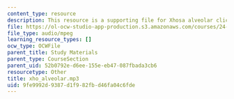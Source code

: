 ```yaml
---
content_type: resource
description: This resource is a supporting file for Xhosa alveolar click.
file: https://ol-ocw-studio-app-production.s3.amazonaws.com/courses/24-901-language-and-its-structure-i-phonology-fall-2010/9fe9992d9387d1f982fbd46fa04c6fde_xho_alveolar.mp3
file_type: audio/mpeg
learning_resource_types: []
ocw_type: OCWFile
parent_title: Study Materials
parent_type: CourseSection
parent_uid: 52b0792e-d6ee-155e-eb47-087fbada3cb6
resourcetype: Other
title: xho_alveolar.mp3
uid: 9fe9992d-9387-d1f9-82fb-d46fa04c6fde
---
```

